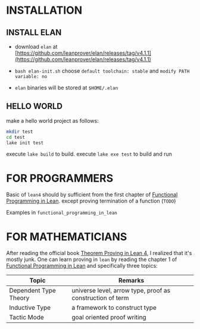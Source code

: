 # INSTALLATION

## INSTALL ELAN

- download `elan` at [https://github.com/leanprover/elan/releases/tag/v4.1.1](https://github.com/leanprover/elan/releases/tag/v4.1.1)

- `bash elan-init.sh` choose `default toolchain: stable` and `modify PATH variable: no`

- `elan` binaries will be stored at `$HOME/.elan`

## HELLO WORLD

make a hello world project as follows:

```bash
mkdir test
cd test
lake init test
```

execute `lake build` to build. execute `lake exe test` to build and run

# FOR PROGRAMMERS

Basic of `lean4` should by sufficient from the first chapter of [Functional Programming in Lean](https://lean-lang.org/functional_programming_in_lean/). except proving termination of a function (`TODO`)

Examples in `functional_programming_in_lean` 

# FOR MATHEMATICIANS

After reading the official book [Theorem Proving in Lean 4](https://lean-lang.org/theorem_proving_in_lean4/title_page.html), I realized that it's mostly junk. One can learn proving in `lean` by reading the chapter 1 of [Functional Programming in Lean](https://lean-lang.org/functional_programming_in_lean/getting-to-know.html) and specifically three topics:

| Topic                     | Remarks                                                   |
|---------------------------|-----------------------------------------------------------|
| Dependent Type Theory     | universe level, arrow type, proof as construction of term |
| Inductive Type            | a framework to construct type                             |
| Tactic Mode               | goal oriented proof writing                               |

